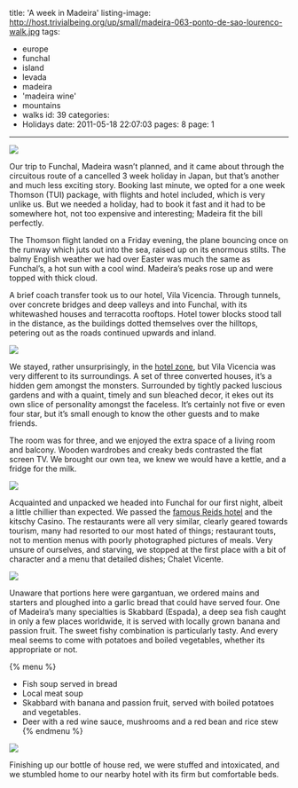 title: 'A week in Madeira'
listing-image: http://host.trivialbeing.org/up/small/madeira-063-ponto-de-sao-lourenco-walk.jpg
tags:
  - europe
  - funchal
  - island
  - levada
  - madeira
  - 'madeira wine'
  - mountains
  - walks
id: 39
categories:
  - Holidays
date: 2011-05-18 22:07:03
pages: 8
page: 1
---

[![](http://host.trivialbeing.org/up/small/madeira-067-madeira-view.jpg)](http://host.trivialbeing.org/up/madeira-067-madeira-view.jpg)

Our trip to Funchal, Madeira wasn’t planned, and it came about through the circuitous route of a cancelled 3 week holiday in Japan, but that’s another and much less exciting story. Booking last minute, we opted for a one week Thomson (TUI) package, with flights and hotel included, which is very unlike us. But we needed a holiday, had to book it fast and it had to be somewhere hot, not too expensive and interesting; Madeira fit the bill perfectly.

<!--more-->

The Thomson flight landed on a Friday evening, the plane bouncing once on the runway which juts out into the sea, raised up on its enormous stilts. The balmy English weather we had over Easter was much the same as Funchal’s, a hot sun with a cool wind. Madeira’s peaks rose up and were topped with thick cloud.

A brief coach transfer took us to our hotel, Vila Vicencia. Through tunnels, over concrete bridges and deep valleys and into Funchal, with its whitewashed houses and terracotta rooftops. Hotel tower blocks stood tall in the distance, as the buildings dotted themselves over the hilltops, petering out as the roads continued upwards and inland.

[![](http://host.trivialbeing.org/up/small/madeira-030-cable-car-view.jpg)](http://host.trivialbeing.org/up/madeira-030-cable-car-view.jpg)

We stayed, rather unsurprisingly, in the [hotel zone](http://www.dpbolvw.net/click-2796858-10780389?url=http://www.hotels.com/de1072741/hotels-funchal-portugal/ "Hotels.com in Funchal"), but Vila Vicencia was very different to its surroundings. A set of three converted houses, it’s a hidden gem amongst the monsters. Surrounded by tightly packed luscious gardens and with a quaint, timely and sun bleached decor, it ekes out its own slice of personality amongst the faceless. It’s certainly not five or even four star, but it’s small enough to know the other guests and to make friends.

The room was for three, and we enjoyed the extra space of a living room and balcony. Wooden wardrobes and creaky beds contrasted the flat screen TV. We brought our own tea, we knew we would have a kettle, and a fridge for the milk.

[![](http://host.trivialbeing.org/up/small/madeira-002-vila-vicencia.jpg)](http://host.trivialbeing.org/up/madeira-002-vila-vicencia.jpg)

Acquainted and unpacked we headed into Funchal for our first night, albeit a little chillier than expected. We passed the [famous Reids hotel](http://www.dpbolvw.net/click-2796858-10780389?url=http://www.hotels.com/ho141078/reids-palace-funchal-portugal/ "Hotels.com") and the kitschy Casino. The restaurants were all very similar, clearly geared towards tourism, many had resorted to our most hated of things; restaurant touts, not to mention menus with poorly photographed pictures of meals. Very unsure of ourselves, and starving, we stopped at the first place with a bit of character and a menu that detailed dishes; Chalet Vicente.

[![](http://host.trivialbeing.org/up/small/madeira-142-chalet-vicente.jpg)](http://host.trivialbeing.org/up/madeira-142-chalet-vicente.jpg)

Unaware that portions here were gargantuan, we ordered mains and starters and ploughed into a garlic bread that could have served four. One of Madeira’s many specialties is Skabbard (Espada), a deep sea fish caught in only a few places worldwide, it is served with locally grown banana and passion fruit. The sweet fishy combination is particularly tasty. And every meal seems to come with potatoes and boiled vegetables, whether its appropriate or not.

{% menu %}
* Fish soup served in bread
* Local meat soup
* Skabbard with banana and passion fruit, served with boiled potatoes and vegetables.
* Deer with a red wine sauce, mushrooms and a red bean and rice stew
{% endmenu %}

[![](http://host.trivialbeing.org/up/small/madeira-003-chalet-vicente-fish-soup.jpg)](http://host.trivialbeing.org/up/madeira-003-chalet-vicente-fish-soup.jpg)

Finishing up our bottle of house red, we were stuffed and intoxicated, and we stumbled home to our nearby hotel with its firm but comfortable beds.
